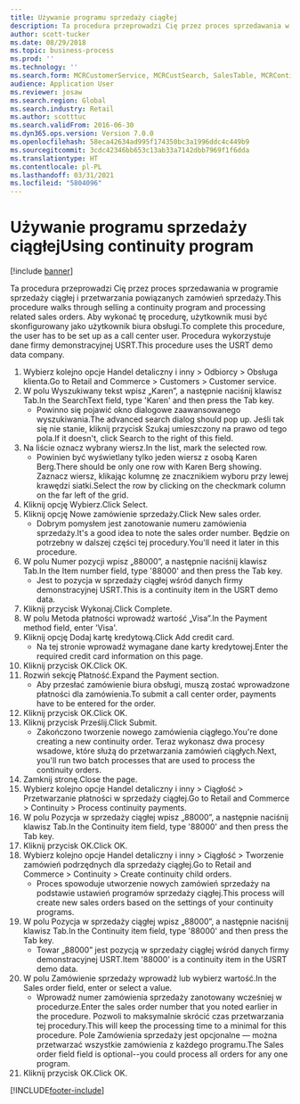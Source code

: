 ```yaml
---
title: Używanie programu sprzedaży ciągłej
description: Ta procedura przeprowadzi Cię przez proces sprzedawania w programie sprzedaży ciągłej i przetwarzania powiązanych zamówień sprzedaży.
author: scott-tucker
ms.date: 08/29/2018
ms.topic: business-process
ms.prod: ''
ms.technology: ''
ms.search.form: MCRCustomerService, MCRCustSearch, SalesTable, MCRContinuityCustInfo, MCRCustPaymLookup, CreditCardTokenization, CreditCardLookup, MCRSalesOrderRecap
audience: Application User
ms.reviewer: josaw
ms.search.region: Global
ms.search.industry: Retail
ms.author: scotttuc
ms.search.validFrom: 2016-06-30
ms.dyn365.ops.version: Version 7.0.0
ms.openlocfilehash: 58eca42634ad995f174350bc3a1996ddc4c449b9
ms.sourcegitcommit: 3cdc42346bb653c13ab33a7142dbb7969f1f6dda
ms.translationtype: HT
ms.contentlocale: pl-PL
ms.lasthandoff: 03/31/2021
ms.locfileid: "5804096"
---
```

# <a name="using-continuity-program"></a><span data-ttu-id="c65bb-103">Używanie programu sprzedaży ciągłej</span><span class="sxs-lookup"><span data-stu-id="c65bb-103">Using continuity program</span></span>

[!include [banner](../includes/banner.md)]

<span data-ttu-id="c65bb-104">Ta procedura przeprowadzi Cię przez proces sprzedawania w programie sprzedaży ciągłej i przetwarzania powiązanych zamówień sprzedaży.</span><span class="sxs-lookup"><span data-stu-id="c65bb-104">This procedure walks through selling a continuity program and processing related sales orders.</span></span> <span data-ttu-id="c65bb-105">Aby wykonać tę procedurę, użytkownik musi być skonfigurowany jako użytkownik biura obsługi.</span><span class="sxs-lookup"><span data-stu-id="c65bb-105">To complete this procedure, the user has to be set up as a call center user.</span></span> <span data-ttu-id="c65bb-106">Procedura wykorzystuje dane firmy demonstracyjnej USRT.</span><span class="sxs-lookup"><span data-stu-id="c65bb-106">This procedure uses the USRT demo data company.</span></span>

1. <span data-ttu-id="c65bb-107">Wybierz kolejno opcje Handel detaliczny i inny > Odbiorcy > Obsługa klienta.</span><span class="sxs-lookup"><span data-stu-id="c65bb-107">Go to Retail and Commerce > Customers > Customer service.</span></span>
2. <span data-ttu-id="c65bb-108">W polu Wyszukiwany tekst wpisz „Karen”, a następnie naciśnij klawisz Tab.</span><span class="sxs-lookup"><span data-stu-id="c65bb-108">In the SearchText field, type 'Karen' and then press the Tab key.</span></span>
    * <span data-ttu-id="c65bb-109">Powinno się pojawić okno dialogowe zaawansowanego wyszukiwania.</span><span class="sxs-lookup"><span data-stu-id="c65bb-109">The advanced search dialog should pop up.</span></span> <span data-ttu-id="c65bb-110">Jeśli tak się nie stanie, kliknij przycisk Szukaj umieszczony na prawo od tego pola.</span><span class="sxs-lookup"><span data-stu-id="c65bb-110">If it doesn't, click Search to the right of this field.</span></span>  
3. <span data-ttu-id="c65bb-111">Na liście oznacz wybrany wiersz.</span><span class="sxs-lookup"><span data-stu-id="c65bb-111">In the list, mark the selected row.</span></span>
    * <span data-ttu-id="c65bb-112">Powinien być wyświetlany tylko jeden wiersz z osobą Karen Berg.</span><span class="sxs-lookup"><span data-stu-id="c65bb-112">There should be only one row with Karen Berg showing.</span></span> <span data-ttu-id="c65bb-113">Zaznacz wiersz, klikając kolumnę ze znacznikiem wyboru przy lewej krawędzi siatki.</span><span class="sxs-lookup"><span data-stu-id="c65bb-113">Select the row by clicking on the checkmark column on the far left of the grid.</span></span>  
4. <span data-ttu-id="c65bb-114">Kliknij opcję Wybierz.</span><span class="sxs-lookup"><span data-stu-id="c65bb-114">Click Select.</span></span>
5. <span data-ttu-id="c65bb-115">Kliknij opcję Nowe zamówienie sprzedaży.</span><span class="sxs-lookup"><span data-stu-id="c65bb-115">Click New sales order.</span></span>
    * <span data-ttu-id="c65bb-116">Dobrym pomysłem jest zanotowanie numeru zamówienia sprzedaży.</span><span class="sxs-lookup"><span data-stu-id="c65bb-116">It's a good idea to note the sales order number.</span></span> <span data-ttu-id="c65bb-117">Będzie on potrzebny w dalszej części tej procedury.</span><span class="sxs-lookup"><span data-stu-id="c65bb-117">You'll need it later in this procedure.</span></span>  
6. <span data-ttu-id="c65bb-118">W polu Numer pozycji wpisz „88000”, a następnie naciśnij klawisz Tab.</span><span class="sxs-lookup"><span data-stu-id="c65bb-118">In the Item number field, type '88000' and then press the Tab key.</span></span>
    * <span data-ttu-id="c65bb-119">Jest to pozycja w sprzedaży ciągłej wśród danych firmy demonstracyjnej USRT.</span><span class="sxs-lookup"><span data-stu-id="c65bb-119">This is a continuity item in the USRT demo data.</span></span>  
7. <span data-ttu-id="c65bb-120">Kliknij przycisk Wykonaj.</span><span class="sxs-lookup"><span data-stu-id="c65bb-120">Click Complete.</span></span>
8. <span data-ttu-id="c65bb-121">W polu Metoda płatności wprowadź wartość „Visa”.</span><span class="sxs-lookup"><span data-stu-id="c65bb-121">In the Payment method field, enter 'Visa'.</span></span>
9. <span data-ttu-id="c65bb-122">Kliknij opcję Dodaj kartę kredytową.</span><span class="sxs-lookup"><span data-stu-id="c65bb-122">Click Add credit card.</span></span>
    * <span data-ttu-id="c65bb-123">Na tej stronie wprowadź wymagane dane karty kredytowej.</span><span class="sxs-lookup"><span data-stu-id="c65bb-123">Enter the required credit card information on this page.</span></span>  
10. <span data-ttu-id="c65bb-124">Kliknij przycisk OK.</span><span class="sxs-lookup"><span data-stu-id="c65bb-124">Click OK.</span></span>
11. <span data-ttu-id="c65bb-125">Rozwiń sekcję Płatność.</span><span class="sxs-lookup"><span data-stu-id="c65bb-125">Expand the Payment section.</span></span>
    * <span data-ttu-id="c65bb-126">Aby przesłać zamówienie biura obsługi, muszą zostać wprowadzone płatności dla zamówienia.</span><span class="sxs-lookup"><span data-stu-id="c65bb-126">To submit a call center order, payments have to be entered for the order.</span></span>  
12. <span data-ttu-id="c65bb-127">Kliknij przycisk OK.</span><span class="sxs-lookup"><span data-stu-id="c65bb-127">Click OK.</span></span>
13. <span data-ttu-id="c65bb-128">Kliknij przycisk Prześlij.</span><span class="sxs-lookup"><span data-stu-id="c65bb-128">Click Submit.</span></span>
    * <span data-ttu-id="c65bb-129">Zakończono tworzenie nowego zamówienia ciągłego.</span><span class="sxs-lookup"><span data-stu-id="c65bb-129">You're done creating a new continuity order.</span></span> <span data-ttu-id="c65bb-130">Teraz wykonasz dwa procesy wsadowe, które służą do przetwarzania zamówień ciągłych.</span><span class="sxs-lookup"><span data-stu-id="c65bb-130">Next, you'll run two batch processes that are used to process the continuity orders.</span></span>  
14. <span data-ttu-id="c65bb-131">Zamknij stronę.</span><span class="sxs-lookup"><span data-stu-id="c65bb-131">Close the page.</span></span>
15. <span data-ttu-id="c65bb-132">Wybierz kolejno opcje Handel detaliczny i inny > Ciągłość > Przetwarzanie płatności w sprzedaży ciągłej.</span><span class="sxs-lookup"><span data-stu-id="c65bb-132">Go to Retail and Commerce > Continuity > Process continuity payments.</span></span>
16. <span data-ttu-id="c65bb-133">W polu Pozycja w sprzedaży ciągłej wpisz „88000”, a następnie naciśnij klawisz Tab.</span><span class="sxs-lookup"><span data-stu-id="c65bb-133">In the Continuity item field, type '88000' and then press the Tab key.</span></span>
17. <span data-ttu-id="c65bb-134">Kliknij przycisk OK.</span><span class="sxs-lookup"><span data-stu-id="c65bb-134">Click OK.</span></span>
18. <span data-ttu-id="c65bb-135">Wybierz kolejno opcje Handel detaliczny i inny > Ciągłość > Tworzenie zamówień podrzędnych dla sprzedaży ciągłej.</span><span class="sxs-lookup"><span data-stu-id="c65bb-135">Go to Retail and Commerce > Continuity > Create continuity child orders.</span></span>
    * <span data-ttu-id="c65bb-136">Proces spowoduje utworzenie nowych zamówień sprzedaży na podstawie ustawień programów sprzedaży ciągłej.</span><span class="sxs-lookup"><span data-stu-id="c65bb-136">This process will create new sales orders based on the settings of your continuity programs.</span></span>  
19. <span data-ttu-id="c65bb-137">W polu Pozycja w sprzedaży ciągłej wpisz „88000”, a następnie naciśnij klawisz Tab.</span><span class="sxs-lookup"><span data-stu-id="c65bb-137">In the Continuity item field, type '88000' and then press the Tab key.</span></span>
    * <span data-ttu-id="c65bb-138">Towar „88000” jest pozycją w sprzedaży ciągłej wśród danych firmy demonstracyjnej USRT.</span><span class="sxs-lookup"><span data-stu-id="c65bb-138">Item '88000' is a continuity item in the USRT demo data.</span></span>  
20. <span data-ttu-id="c65bb-139">W polu Zamówienie sprzedaży wprowadź lub wybierz wartość.</span><span class="sxs-lookup"><span data-stu-id="c65bb-139">In the Sales order field, enter or select a value.</span></span>
    * <span data-ttu-id="c65bb-140">Wprowadź numer zamówienia sprzedaży zanotowany wcześniej w procedurze.</span><span class="sxs-lookup"><span data-stu-id="c65bb-140">Enter the sales order number that you noted earlier in the procedure.</span></span> <span data-ttu-id="c65bb-141">Pozwoli to maksymalnie skrócić czas przetwarzania tej procedury.</span><span class="sxs-lookup"><span data-stu-id="c65bb-141">This will keep the processing time to a minimal for this procedure.</span></span> <span data-ttu-id="c65bb-142">Pole Zamówienia sprzedaży jest opcjonalne — można przetwarzać wszystkie zamówienia z każdego programu.</span><span class="sxs-lookup"><span data-stu-id="c65bb-142">The Sales order field field is optional--you could process all orders for any one program.</span></span>  
21. <span data-ttu-id="c65bb-143">Kliknij przycisk OK.</span><span class="sxs-lookup"><span data-stu-id="c65bb-143">Click OK.</span></span>



[!INCLUDE[footer-include](../../includes/footer-banner.md)]